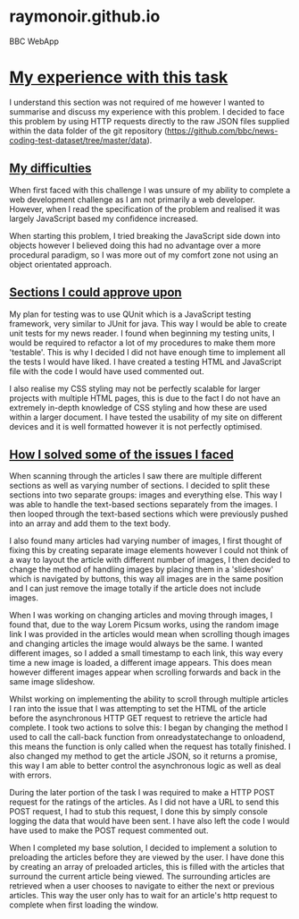 # raymonoir.github.io
BBC WebApp

<h1><u> My experience with this task </u></h1>

I understand this section was not required of me however I wanted to summarise and discuss my experience with this problem. I decided to face this problem by using HTTP requests directly to the raw JSON files supplied within the data folder of the git repository (https://github.com/bbc/news-coding-test-dataset/tree/master/data).
 

<h2><u> My difficulties</u> </h2>

When first faced with this challenge I was unsure of my ability to complete a web development challenge as I am not primarily a web developer. However, when I read the specification of the problem and realised it was largely JavaScript based my confidence increased. 

When starting this problem, I tried breaking the JavaScript side down into objects however I believed doing this had no advantage over a more procedural paradigm, so I was more out of my comfort zone not using an object orientated approach. 


<h2> <u>Sections I could approve upon</u></h2>
 
My plan for testing was to use QUnit which is a JavaScript testing framework, very similar to JUnit for java. This way I would be able to create unit tests for my news reader. I found when beginning my testing units, I would be required to refactor a lot of my procedures to make them more 'testable'. This is why I decided I did not have enough time to implement all the tests I would have liked. I have created a testing HTML and JavaScript file with the code I would have used commented out.

I also realise my CSS styling may not be perfectly scalable for larger projects with multiple HTML pages, this is due to the fact I do not have an extremely in-depth knowledge of CSS styling and how these are used within a larger document. I have tested the usability of my site on different devices and it is well formatted however it is not perfectly optimised. 

<h2><u>How I solved some of the issues I faced</u></h2>

When scanning through the articles I saw there are multiple different sections as well as varying number of sections. I decided to split these sections into two separate groups: images and everything else. This way I was able to handle the text-based sections separately from the images. I then looped through the text-based sections which were previously pushed into an array and add them to the text body.

I also found many articles had varying number of images, I first thought of fixing this by creating separate image elements however I could not think of a way to layout the article with different number of images, I then decided to change the method of handling images by placing them in a 'slideshow' which is navigated by buttons, this way all images are in the same position and I can just remove the image totally if the article does not include images.

When I was working on changing articles and moving through images, I found that, due to the way Lorem Picsum works, using the random image link I was provided in the articles would mean when scrolling though images and changing articles the image would always be the same. I wanted different images, so I added a small timestamp to each link, this way every time a new image is loaded, a different image appears. This does mean however different images appear when scrolling forwards and back in the same image slideshow.

Whilst working on implementing the ability to scroll through multiple articles I ran into the issue that I was attempting to set the HTML of the article before the asynchronous HTTP GET request to retrieve the article had complete. I took two actions to solve this: I began by changing the method I used to call the call-back function from onreadystatechange to onloadend, this means the function is only called when the request has totally finished. I also changed my method to get the article JSON, so it returns a promise, this way I am able to better control the asynchronous logic as well as deal with errors.

During the later portion of the task I was required to make a HTTP POST request for the ratings of the articles. As I did not have a URL to send this POST request, I had to stub this request, I done this by simply console logging the data that would have been sent. I have also left the code I would have used to make the POST request commented out. 

When I completed my base solution, I decided to implement a solution to preloading the articles before they are viewed by the user. I have done this by creating an array of preloaded articles, this is filled with the articles that surround the current article being viewed. The surrounding articles are retrieved when a user chooses to navigate to either the next or previous articles. This way the user only has to wait for an article's http request to complete when first loading the window.
